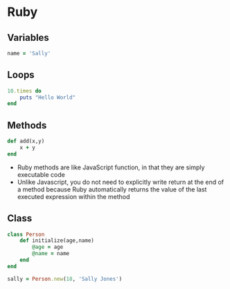 # Ruby

## Variables
```ruby
name = 'Sally'
```

## Loops
```ruby
10.times do
	puts "Hello World"
end
```

## Methods
```ruby
def add(x,y)
	x + y
end
```

* Ruby methods are like JavaScript function, in that they are simply executable code
* Unlike Javascript, you do not need to explicitly write return at the end of a method because Ruby automatically returns the value of the last executed expression within the method

## Class
```ruby
class Person
	def initialize(age,name)
		@age = age
		@name = name
	end
end

sally = Person.new(18, 'Sally Jones')
```